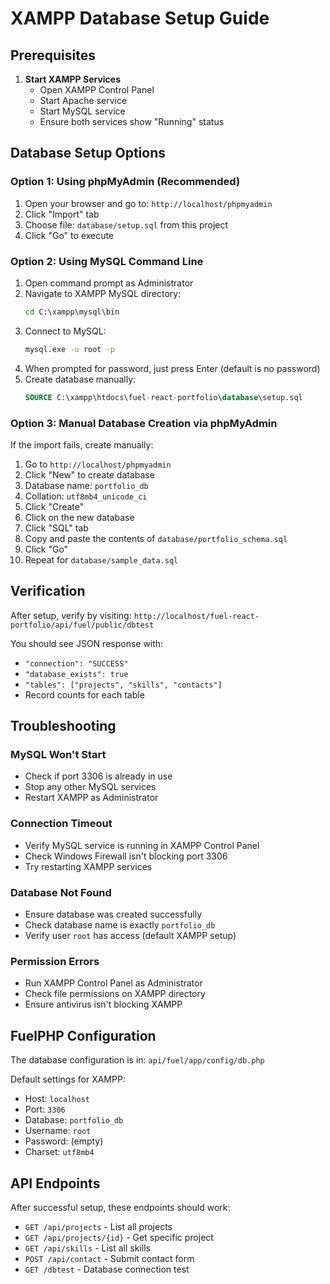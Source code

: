 # XAMPP Database Setup Guide

## Prerequisites

1. **Start XAMPP Services**
   - Open XAMPP Control Panel
   - Start Apache service
   - Start MySQL service 
   - Ensure both services show "Running" status

## Database Setup Options

### Option 1: Using phpMyAdmin (Recommended)

1. Open your browser and go to: `http://localhost/phpmyadmin`
2. Click "Import" tab
3. Choose file: `database/setup.sql` from this project
4. Click "Go" to execute

### Option 2: Using MySQL Command Line

1. Open command prompt as Administrator
2. Navigate to XAMPP MySQL directory:
   ```cmd
   cd C:\xampp\mysql\bin
   ```
3. Connect to MySQL:
   ```cmd
   mysql.exe -u root -p
   ```
4. When prompted for password, just press Enter (default is no password)
5. Create database manually:
   ```sql
   SOURCE C:\xampp\htdocs\fuel-react-portfolio\database\setup.sql
   ```

### Option 3: Manual Database Creation via phpMyAdmin

If the import fails, create manually:

1. Go to `http://localhost/phpmyadmin`
2. Click "New" to create database
3. Database name: `portfolio_db`
4. Collation: `utf8mb4_unicode_ci`
5. Click "Create"
6. Click on the new database
7. Click "SQL" tab
8. Copy and paste the contents of `database/portfolio_schema.sql`
9. Click "Go"
10. Repeat for `database/sample_data.sql`

## Verification

After setup, verify by visiting: `http://localhost/fuel-react-portfolio/api/fuel/public/dbtest`

You should see JSON response with:
- `"connection": "SUCCESS"`
- `"database_exists": true`
- `"tables": ["projects", "skills", "contacts"]`
- Record counts for each table

## Troubleshooting

### MySQL Won't Start
- Check if port 3306 is already in use
- Stop any other MySQL services
- Restart XAMPP as Administrator

### Connection Timeout
- Verify MySQL service is running in XAMPP Control Panel
- Check Windows Firewall isn't blocking port 3306
- Try restarting XAMPP services

### Database Not Found
- Ensure database was created successfully
- Check database name is exactly `portfolio_db`
- Verify user `root` has access (default XAMPP setup)

### Permission Errors
- Run XAMPP Control Panel as Administrator
- Check file permissions on XAMPP directory
- Ensure antivirus isn't blocking XAMPP

## FuelPHP Configuration

The database configuration is in:
`api/fuel/app/config/db.php`

Default settings for XAMPP:
- Host: `localhost`
- Port: `3306`
- Database: `portfolio_db`
- Username: `root`
- Password: (empty)
- Charset: `utf8mb4`

## API Endpoints

After successful setup, these endpoints should work:

- `GET /api/projects` - List all projects
- `GET /api/projects/{id}` - Get specific project
- `GET /api/skills` - List all skills  
- `POST /api/contact` - Submit contact form
- `GET /dbtest` - Database connection test